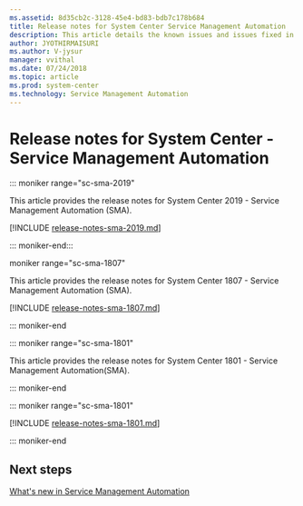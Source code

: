 ```yaml
---
ms.assetid: 8d35cb2c-3128-45e4-bd83-bdb7c178b684
title: Release notes for System Center Service Management Automation
description: This article details the known issues and issues fixed in Service Management Automation.
author: JYOTHIRMAISURI
ms.author: V-jysur
manager: vvithal
ms.date: 07/24/2018
ms.topic: article
ms.prod: system-center
ms.technology: Service Management Automation
---
```


# Release notes for System Center - Service Management Automation

::: moniker range="sc-sma-2019"

This article provides the release notes for System Center 2019 - Service Management Automation (SMA).

[!INCLUDE [release-notes-sma-2019.md](../includes/release-notes-sma-2019.md)]

::: moniker-end:::

moniker range="sc-sma-1807"

This article provides the release notes for System Center 1807 - Service Management Automation (SMA).

[!INCLUDE [release-notes-sma-1807.md](../includes/release-notes-sma-1807.md)]

::: moniker-end

::: moniker range="sc-sma-1801"

This article provides the release notes for System Center 1801 - Service Management Automation(SMA).

::: moniker-end

::: moniker range="sc-sma-1801"

[!INCLUDE [release-notes-sma-1801.md](../includes/release-notes-sma-1801.md)]

::: moniker-end

## Next steps
[What's new in Service Management Automation](../sma/whats-new-in-sma.md)
